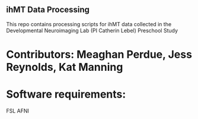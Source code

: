 ## ihMT Data Processing

This repo contains processing scripts for ihMT data collected in the Developmental Neuroimaging Lab (PI Catherin Lebel) Preschool Study

# Contributors: Meaghan Perdue, Jess Reynolds, Kat Manning

# Software requirements:
FSL
AFNI
